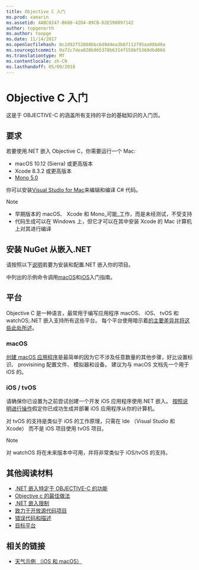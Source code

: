 ```yaml
---
title: Objective C 入门
ms.prod: xamarin
ms.assetid: 4ABC0247-B608-42D4-89CB-D2E598097142
author: topgenorth
ms.author: toopge
ms.date: 11/14/2017
ms.openlocfilehash: 0c2d92f52000bbc6d9d4ea3b07112795aa98bd0a
ms.sourcegitcommit: 0a72c7dea020b965378b6314f558bf5360dbd066
ms.translationtype: MT
ms.contentlocale: zh-CN
ms.lasthandoff: 05/09/2018
---
```

# <a name="getting-started-with-objective-c"></a>Objective C 入门

这是于 OBJECTIVE-C 的涵盖所有支持的平台的基础知识的入门页。

## <a name="requirements"></a>要求

若要使用.NET 嵌入 Objective C，你需要运行一个 Mac:

* macOS 10.12 (Sierra) 或更高版本
* Xcode 8.3.2 或更高版本
* [Mono 5.0](http://www.mono-project.com/download/)

你可以安装[Visual Studio for Mac](https://www.visualstudio.com/vs/visual-studio-mac/)来编辑和编译 C# 代码。

> [!NOTE]
> * 早期版本的 macOS、 Xcode 和 Mono_可能_工作，而是未经测试，不受支持
> * 代码生成可以在 Windows 上，但它才可以在其中安装 Xcode 的 Mac 计算机上对其进行编译

## <a name="installing-net-embedding-from-nuget"></a>安装 NuGet 从嵌入.NET

请按照以下[说明](~/tools/dotnet-embedding/get-started/install/install.md)若要为安装和配置.NET 嵌入你的项目。

中列出的示例命令调用[macOS](~/tools/dotnet-embedding/get-started/objective-c/macos.md)和[iOS](~/tools/dotnet-embedding/get-started/objective-c/ios.md)入门指南。

## <a name="platforms"></a>平台

Objective C 是一种语言，最常用于编写应用程序 macOS、 iOS、 tvOS 和 watchOS;.NET 嵌入支持所有这些平台。 每个平台使用暗示着[的主要差异并将这些此处所述](~/tools/dotnet-embedding/objective-c/platforms.md)。

### <a name="macos"></a>macOS

[创建 macOS 应用程序](~/tools/dotnet-embedding/get-started/objective-c/macos.md)是最简单的因为它不涉及任意数量的其他步骤，好比设置标识、 provisining 配置文件、 模拟器和设备。 建议为与 macOS 文档先一个用于 iOS 的。

### <a name="ios--tvos"></a>iOS / tvOS

请确保你已设置为之前尝试创建一个开发 iOS 应用程序使用.NET 嵌入。 [按照说明进行操作](~/tools/dotnet-embedding/get-started/objective-c/ios.md)假定你已成功生成并部署 iOS 应用程序从你的计算机。

对 tvOS 的支持是类似于 iOS 的工作原理，只需在 Ide （Visual Studio 和 Xcode） 而不是 iOS 项目使用 tvOS 项目。

> [!NOTE]
> 对 watchOS 将在未来版本中可用，并将非常类似于 iOS/tvOS 的支持。

## <a name="further-reading"></a>其他阅读材料

* [.NET 嵌入特定于 OBJECTIVE-C 的功能](~/tools/dotnet-embedding/objective-c/index.md)
* [Objective c 的最佳做法](~/tools/dotnet-embedding/objective-c/best-practices.md)
* [.NET 嵌入限制](~/tools/dotnet-embedding/limitations.md)
* [致力于开放源代码项目](https://github.com/mono/Embeddinator-4000/blob/master/Contributing.md)
* [错误代码和描述](~/tools/dotnet-embedding/errors.md)
* [目标平台](~/tools/dotnet-embedding/objective-c/platforms.md)

## <a name="related-links"></a>相关的链接

- [天气示例 （iOS 和 macOS）](https://github.com/jamesmontemagno/embeddinator-weather)
